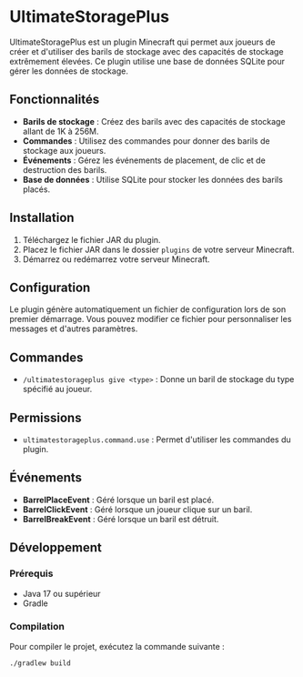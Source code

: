 # UltimateStoragePlus

UltimateStoragePlus est un plugin Minecraft qui permet aux joueurs de créer et d'utiliser des barils de stockage avec des capacités de stockage extrêmement élevées. Ce plugin utilise une base de données SQLite pour gérer les données de stockage.

## Fonctionnalités

- **Barils de stockage** : Créez des barils avec des capacités de stockage allant de 1K à 256M.
- **Commandes** : Utilisez des commandes pour donner des barils de stockage aux joueurs.
- **Événements** : Gérez les événements de placement, de clic et de destruction des barils.
- **Base de données** : Utilise SQLite pour stocker les données des barils placés.

## Installation

1. Téléchargez le fichier JAR du plugin.
2. Placez le fichier JAR dans le dossier `plugins` de votre serveur Minecraft.
3. Démarrez ou redémarrez votre serveur Minecraft.

## Configuration

Le plugin génère automatiquement un fichier de configuration lors de son premier démarrage. Vous pouvez modifier ce fichier pour personnaliser les messages et d'autres paramètres.

## Commandes

- `/ultimatestorageplus give <type>` : Donne un baril de stockage du type spécifié au joueur.

## Permissions

- `ultimatestorageplus.command.use` : Permet d'utiliser les commandes du plugin.

## Événements

- **BarrelPlaceEvent** : Géré lorsque un baril est placé.
- **BarrelClickEvent** : Géré lorsque un joueur clique sur un baril.
- **BarrelBreakEvent** : Géré lorsque un baril est détruit.

## Développement

### Prérequis

- Java 17 ou supérieur
- Gradle

### Compilation

Pour compiler le projet, exécutez la commande suivante :

```sh
./gradlew build